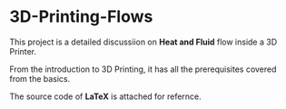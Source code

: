 # 3D-Printing-Flows
This project is a detailed discussiion on $\textbf{Heat and Fluid}$ flow inside a 3D Printer.

From the introduction to 3D Printing, it has all the prerequisites covered from the basics.

The source code of $\textbf{LaTeX}$ is attached for refernce.
